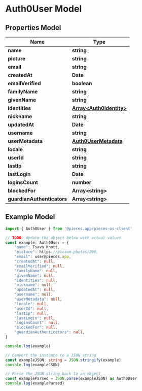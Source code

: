 
# Auth0User Model



## Properties Model

Name | Type
------------ | -------------
**name** | **string**
**picture** | **string**
**email** | **string**
**createdAt** | **Date**
**emailVerified** | **boolean**
**familyName** | **string**
**givenName** | **string**
**identities** | [**Array&lt;Auth0Identity&gt;**](Auth0Identity)
**nickname** | **string**
**updatedAt** | **Date**
**username** | **string**
**userMetadata** | [**Auth0UserMetadata**](Auth0UserMetadata)
**locale** | **string**
**userId** | **string**
**lastIp** | **string**
**lastLogin** | **Date**
**loginsCount** | **number**
**blockedFor** | **Array&lt;string&gt;**
**guardianAuthenticators** | **Array&lt;string&gt;**

## Example Model

```typescript
import { Auth0User } from '@pieces.app/pieces-os-client'

// TODO: Update the object below with actual values
const example: Auth0User = {
    "name": Tsavo Knott,
    "picture": https://picsum.photos/200,
    "email": user@pieces.app,
    "createdAt": null,
    "emailVerified": null,
    "familyName": null,
    "givenName": null,
    "identities": null,
    "nickname": null,
    "updatedAt": null,
    "username": null,
    "userMetadata": null,
    "locale": null,
    "userId": null,
    "lastIp": null,
    "lastLogin": null,
    "loginsCount": null,
    "blockedFor": null,
    "guardianAuthenticators": null,
}

console.log(example)

// Convert the instance to a JSON string
const exampleJSON: string = JSON.stringify(example)
console.log(exampleJSON)

// Parse the JSON string back to an object
const exampleParsed = JSON.parse(exampleJSON) as Auth0User
console.log(exampleParsed)
```


